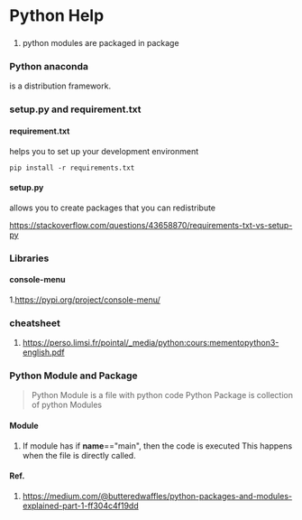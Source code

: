 # Python Help
###
1. python modules are packaged in package

### Python anaconda
is a distribution framework.

### setup.py and requirement.txt
#### requirement.txt
helps you to set up your development environment
```
pip install -r requirements.txt
```
#### setup.py 
allows you to create packages that you can redistribute

https://stackoverflow.com/questions/43658870/requirements-txt-vs-setup-py
### Libraries
#### console-menu
1.https://pypi.org/project/console-menu/  

### cheatsheet
1. https://perso.limsi.fr/pointal/_media/python:cours:mementopython3-english.pdf

### Python Module and Package
> Python Module is a file with python code
> Python Package is collection of python Modules
#### Module
1. If module has if __name__=="main", then the code is executed
   This happens when the file is directly called.

#### Ref.
1. https://medium.com/@butteredwaffles/python-packages-and-modules-explained-part-1-ff304c4f19dd
